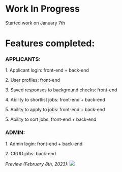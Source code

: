 <h1>Work In Progress</h1>

<p>Started work on January 7th</p>
<h1>Features completed:</h1>
<h3>APPLICANTS:</h3>
<p>1. Applicant login: front-end + back-end</p>
<p>2. User profiles: front-end</p>
<p>3. Saved responses to background checks: front-end</p>
<p>4. Ability to shortlist jobs: front-end + back-end</p>
<p>5. Ability to apply to jobs: front-end + back-end</p>
<p>5. Ability to sort jobs: front-end + back-end</p>
<h3>ADMIN:</h3>
<p>1. Admin login: front-end + back-end</p>
<p>2. CRUD jobs: back-end</p>

<i>Preview (February 8th, 2023):</i>
<img src="https://cdn.discordapp.com/attachments/715319623637270638/1069371867804205056/image.png"/>
